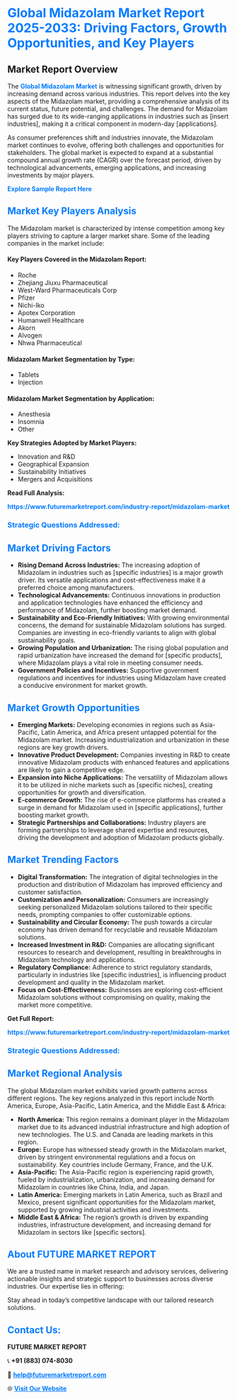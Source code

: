 <h1 style="color: #007BFF;">Global Midazolam Market Report 2025-2033: Driving Factors, Growth Opportunities, and Key Players</h1>

<section id="overview">
<h2>Market Report Overview</h2>
<p>The <a href="https://www.futuremarketreport.com/industry-report/midazolam-market" style="color: #007BFF; text-decoration: none;"><strong>Global Midazolam Market</strong></a> is witnessing significant growth, driven by increasing demand across various industries. This report delves into the key aspects of the Midazolam market, providing a comprehensive analysis of its current status, future potential, and challenges. The demand for Midazolam has surged due to its wide-ranging applications in industries such as [insert industries], making it a critical component in modern-day [applications].</p>
<p>As consumer preferences shift and industries innovate, the Midazolam market continues to evolve, offering both challenges and opportunities for stakeholders. The global market is expected to expand at a substantial compound annual growth rate (CAGR) over the forecast period, driven by technological advancements, emerging applications, and increasing investments by major players.</p>
</section>

<section id="overview">
<p><a href="https://www.futuremarketreport.com/request-sample/reportId=78202" style="color: #007BFF; text-decoration: none;"><strong>Explore Sample Report Here</strong></a></p>
</section>

<section id="key-players">
<h2 style="color: #007BFF;">Market Key Players Analysis</h2>
<p>The Midazolam market is characterized by intense competition among key players striving to capture a larger market share. Some of the leading companies in the market include:</p>
<h4>Key Players Covered in the Midazolam Report:</h4>
<ul><li>Roche</li><li>Zhejiang Jiuxu Pharmaceutical</li><li>West-Ward Pharmaceuticals Corp</li><li>Pfizer</li><li>Nichi-Iko</li><li>Apotex Corporation</li><li>Humanwell Healthcare</li><li>Akorn</li><li>Alvogen</li><li>Nhwa Pharmaceutical</li></ul>
<h4>Midazolam Market Segmentation by Type:</h4>
<ul><li>Tablets</li><li>Injection</li></ul>

<h4>Midazolam Market Segmentation by Application:</h4>
<ul><li>Anesthesia</li><li>Insomnia</li><li>Other</li></ul>
<p><strong>Key Strategies Adopted by Market Players:</strong></p>
<ul>
<li>Innovation and R&D</li>
<li>Geographical Expansion</li>
<li>Sustainability Initiatives</li>
<li>Mergers and Acquisitions</li>
</ul>
</section>

<section>
<p><strong>Read Full Analysis: </strong></p><a href="https://www.futuremarketreport.com/industry-report/midazolam-market" style="color: #007BFF; text-decoration: none;"><strong>https://www.futuremarketreport.com/industry-report/midazolam-market</strong></a>
<h3 style="color: #007BFF;">Strategic Questions Addressed:</h3>
</section>

<section id="driving-factors">
<h2 style="color: #007BFF;">Market Driving Factors</h2>
<ul>
<li><strong>Rising Demand Across Industries:</strong> The increasing adoption of Midazolam in industries such as [specific industries] is a major growth driver. Its versatile applications and cost-effectiveness make it a preferred choice among manufacturers.</li>
<li><strong>Technological Advancements:</strong> Continuous innovations in production and application technologies have enhanced the efficiency and performance of Midazolam, further boosting market demand.</li>
<li><strong>Sustainability and Eco-Friendly Initiatives:</strong> With growing environmental concerns, the demand for sustainable Midazolam solutions has surged. Companies are investing in eco-friendly variants to align with global sustainability goals.</li>
<li><strong>Growing Population and Urbanization:</strong> The rising global population and rapid urbanization have increased the demand for [specific products], where Midazolam plays a vital role in meeting consumer needs.</li>
<li><strong>Government Policies and Incentives:</strong> Supportive government regulations and incentives for industries using Midazolam have created a conducive environment for market growth.</li>
</ul>
</section>

<section id="growth-opportunities">
<h2 style="color: #007BFF;">Market Growth Opportunities</h2>
<ul>
<li><strong>Emerging Markets:</strong> Developing economies in regions such as Asia-Pacific, Latin America, and Africa present untapped potential for the Midazolam market. Increasing industrialization and urbanization in these regions are key growth drivers.</li>
<li><strong>Innovative Product Development:</strong> Companies investing in R&D to create innovative Midazolam products with enhanced features and applications are likely to gain a competitive edge.</li>
<li><strong>Expansion into Niche Applications:</strong> The versatility of Midazolam allows it to be utilized in niche markets such as [specific niches], creating opportunities for growth and diversification.</li>
<li><strong>E-commerce Growth:</strong> The rise of e-commerce platforms has created a surge in demand for Midazolam used in [specific applications], further boosting market growth.</li>
<li><strong>Strategic Partnerships and Collaborations:</strong> Industry players are forming partnerships to leverage shared expertise and resources, driving the development and adoption of Midazolam products globally.</li>
</ul>
</section>

<section id="trending-factors">
<h2 style="color: #007BFF;">Market Trending Factors</h2>
<ul>
<li><strong>Digital Transformation:</strong> The integration of digital technologies in the production and distribution of Midazolam has improved efficiency and customer satisfaction.</li>
<li><strong>Customization and Personalization:</strong> Consumers are increasingly seeking personalized Midazolam solutions tailored to their specific needs, prompting companies to offer customizable options.</li>
<li><strong>Sustainability and Circular Economy:</strong> The push towards a circular economy has driven demand for recyclable and reusable Midazolam solutions.</li>
<li><strong>Increased Investment in R&D:</strong> Companies are allocating significant resources to research and development, resulting in breakthroughs in Midazolam technology and applications.</li>
<li><strong>Regulatory Compliance:</strong> Adherence to strict regulatory standards, particularly in industries like [specific industries], is influencing product development and quality in the Midazolam market.</li>
<li><strong>Focus on Cost-Effectiveness:</strong> Businesses are exploring cost-efficient Midazolam solutions without compromising on quality, making the market more competitive.</li>
</ul>
</section>

<section>
<p><strong>Get Full Report: </strong></p><a href="https://www.futuremarketreport.com/industry-report/midazolam-market" style="color: #007BFF; text-decoration: none;"><strong>https://www.futuremarketreport.com/industry-report/midazolam-market</strong></a>
<h3 style="color: #007BFF;">Strategic Questions Addressed:</h3>
</section>


<section id="regional-analysis">
<h2 style="color: #007BFF;">Market Regional Analysis</h2>
<p>The global Midazolam market exhibits varied growth patterns across different regions. The key regions analyzed in this report include North America, Europe, Asia-Pacific, Latin America, and the Middle East & Africa:</p>
<ul>
<li><strong>North America:</strong> This region remains a dominant player in the Midazolam market due to its advanced industrial infrastructure and high adoption of new technologies. The U.S. and Canada are leading markets in this region.</li>
<li><strong>Europe:</strong> Europe has witnessed steady growth in the Midazolam market, driven by stringent environmental regulations and a focus on sustainability. Key countries include Germany, France, and the U.K.</li>
<li><strong>Asia-Pacific:</strong> The Asia-Pacific region is experiencing rapid growth, fueled by industrialization, urbanization, and increasing demand for Midazolam in countries like China, India, and Japan.</li>
<li><strong>Latin America:</strong> Emerging markets in Latin America, such as Brazil and Mexico, present significant opportunities for the Midazolam market, supported by growing industrial activities and investments.</li>
<li><strong>Middle East & Africa:</strong> The region’s growth is driven by expanding industries, infrastructure development, and increasing demand for Midazolam in sectors like [specific sectors].</li>
</ul>
</section>

<footer>
<h2 style="color: #007BFF;">About FUTURE MARKET REPORT</h2>
<p>We are a trusted name in market research and advisory services, delivering actionable insights and strategic support to businesses across diverse industries. Our expertise lies in offering:</p>

<p>Stay ahead in today’s competitive landscape with our tailored research solutions.</p>

<h2 style="color: #007BFF;">Contact Us:</h2>
<p><strong>FUTURE MARKET REPORT</strong></p>
<p>📞 <strong>+91 (883) 074-8030</strong></p>
<p>📧 <strong><a href="mailto:help@futuremarketreport.com" style="color: #007BFF;">help@futuremarketreport.com</a></strong></p>
<p>🌐 <strong><a href="https://www.futuremarketreport.com/" style="color: #007BFF;">Visit Our Website</a></strong></p>
</footer>